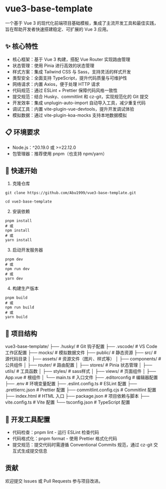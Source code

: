 # vue3-base-template

一个基于 Vue 3 的现代化前端项目基础模板，集成了主流开发工具和最佳实践，旨在帮助开发者快速搭建稳定、可扩展的 Vue 3 应用。

## ✨ 核心特性

- 核心框架：基于 Vue 3 构建，搭配 Vue Router 实现路由管理
- 状态管理：使用 Pinia 进行高效的状态管理
- 样式方案：集成 Tailwind CSS 与 Sass，支持灵活的样式开发
- 类型安全：全面支持 TypeScript，提升代码质量与可维护性
- 网络请求：内置 Axios，便于处理 HTTP 请求
- 代码规范：通过 ESLint + Prettier 保障代码风格一致性
- 提交规范：结合 Husky、commitlint 和 cz-git，实现规范化的 Git 提交
- 开发效率：集成 unplugin-auto-import 自动导入工具，减少重复代码
- 调试工具：内置 vite-plugin-vue-devtools，提升开发调试体验
- 模拟数据：通过 vite-plugin-koa-mocks 支持本地数据模拟

## 📋 环境要求

- Node.js：^20.19.0 或 >=22.12.0
- 包管理器：推荐使用 pnpm（也支持 npm/yarn）

## 🚀 快速开始

1. 克隆仓库

```
git clone https://github.com/Abu1999/vue3-base-template.git

cd vue3-base-template
```

2. 安装依赖

```
pnpm install
# 或
npm install
# 或
yarn install
```

3. 启动开发服务器

```
pnpm dev
# 或
npm run dev
# 或
yarn dev
```

4. 构建生产版本

```
pnpm build
# 或
npm run build
# 或
yarn build
```

## 📂 项目结构
vue3-base-template/
├── .husky/              # Git 钩子配置
├── .vscode/             # VS Code 工作区配置
├── mocks/               # 模拟数据文件
├── public/              # 静态资源
├── src/                 # 源代码目录
│   ├── assets/          # 资源文件（图片、样式等）
│   ├── components/      # 公共组件
│   ├── router/          # 路由配置
│   ├── stores/          # Pinia 状态管理
│   ├── utils/           # 工具函数
│   ├── styles/          # sass样式
│   ├── views/           # 页面组件
│   ├── App.vue          # 根组件
│   └── main.ts          # 入口文件
├── .editorconfig        # 编辑器配置
├── .env                 # 环境变量配置
├── .eslint.config.ts    # ESLint 配置
├── .prettierrc.json     # Prettier 配置
├── commitlint.config.cjs # Commitlint 配置
├── index.html           # HTML 入口
├── package.json         # 项目依赖与脚本
├── vite.config.ts       # Vite 配置
└── tsconfig.json        # TypeScript 配置

## 🔧 开发工具配置
* 代码检查：pnpm lint - 运行 ESLint 检查代码
* 代码格式化：pnpm format - 使用 Prettier 格式化代码
* 提交规范：提交代码时需遵循 Conventional Commits 规范，通过 cz-git 交互式生成提交信息


## 贡献

欢迎提交 Issues 或 Pull Requests 参与项目改进。
